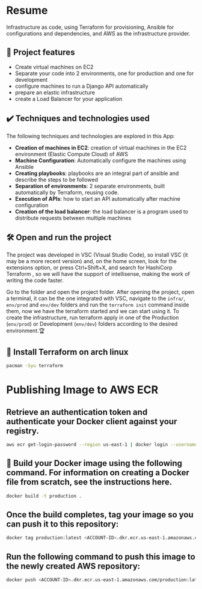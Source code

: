 # Resume

Infrastructure as code, using Terraform for provisioning, Ansible for configurations and dependencies, and AWS as the infrastructure provider.

## 🔨 Project features

- Create virtual machines on EC2
- Separate your code into 2 environments, one for production and one for development
- configure machines to run a Django API automatically
- prepare an elastic infrastructure
- create a Load Balancer for your application

## ✔️ Techniques and technologies used

The following techniques and technologies are explored in this App:

- **Creation of machines in EC2**: creation of virtual machines in the EC2 environment (Elastic Compute Cloud) of AWS
- **Machine Configuration**: Automatically configure the machines using Ansible
- **Creating playbooks**: playbooks are an integral part of ansible and describe the steps to be followed
- **Separation of environments**: 2 separate environments, built automatically by Terraform, reusing code.
- **Execution of APIs**: how to start an API automatically after machine configuration
- **Creation of the load balancer**: the load balancer is a program used to distribute requests between multiple machines

## 🛠️ Open and run the project

The project was developed in VSC (Visual Studio Code), so install VSC (it may be a more recent version) and, on the home screen, look for the extensions option, or press Ctrl+Shift+X, and search for HashiCorp Terraform , so we will have the support of intellisense, making the work of writing the code faster.

Go to the folder and open the project folder. After opening the project, open a terminal, it can be the one integrated with VSC, navigate to the `infra/`, `env/prod` and `env/dev` folders and run the `terraform init` command inside them, now we have the terraform started and we can start using it. To create the infrastructure, run terraform apply in one of the Production (`env/prod`) or Development (`env/dev`) folders according to the desired environment.🏆

##  🚀 Install Terraform on arch linux

```bash
pacman -Syu terraform
```

# Publishing Image to AWS ECR

## Retrieve an authentication token and authenticate your Docker client against your registry.
```bash
aws ecr get-login-password --region us-east-1 | docker login --username AWS --password-stdin <ACCOUNT-ID>.dkr.ecr.us-east-1.amazonaws.com
```

##  🐋 Build your Docker image using the following command. For information on creating a Docker file from scratch, see the instructions here.
```bash
docker build -t production .
```

## Once the build completes, tag your image so you can push it to this repository:
```bash
docker tag production:latest <ACCOUNT-ID>.dkr.ecr.us-east-1.amazonaws.com/production:latest
```

## Run the following command to push this image to the newly created AWS repository:
```bash
docker push <ACCOUNT-ID>.dkr.ecr.us-east-1.amazonaws.com/production:latest
```